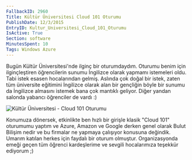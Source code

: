 ```yaml
---
FallbackID: 2960
Title: Kültür Üniversitesi Cloud 101 Oturumu
PublishDate: 12/3/2015
EntryID: Kultur_Universitesi_Cloud_101_Oturumu
IsActive: True
Section: software
MinutesSpent: 10
Tags: Windows Azure
---
```

Bugün Kültür Üniversitesi'nde ilginç bir oturumdaydım. Oturumu benim için ilginçleştiren öğrencilerin sunumu İngilizce olarak yapmamı istemeleri oldu. Tabi istek esasen hocalarından gelmiş. Aslında çok doğal bir istek, zaten tüm üniversite eğitimini İngilizce olarak alan bir gençliğin böyle bir sunumu da İngilizce almasını istemek bana çok mantıklı geliyor. Diğer yandan salonda yabancı öğrenciler de vardı :) ![Kültür Üniversitesi - Cloud 101 Oturumu](http://blob.daron.yondem.com/assets/2960/kultur_uni.jpg)Konumuza dönersek, etkinlikte ben hızlı bir girişle klasik "Cloud 101" oturumumu yaptım ve Azure, Amazon ve Google derken genel olarak Bulut Bilişim nedir ve bu firmalar ne yapmaya çalışıyor konusuna değindik. Umarım katılan herkes için faydalı bir oturum olmuştur. Organizasyonda emeği geçen tüm öğrenci kardeşlerime ve sevgili hocalarımıza teşekkür ediyorum ;)

